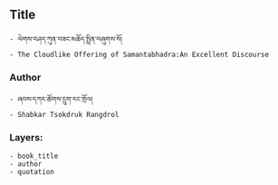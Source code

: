 ## Title
	- ལེགས་བཤད་ཀུན་བཟང་མཆོད་སྤྲིན་བཞུགས་སོ།
	- The Cloudlike Offering of Samantabhadra:An Excellent Discourse

### Author
	- ཞབས་དཀར་ཚོགས་དྲུག་རང་གྲོལ།
	- Shabkar Tsokdruk Rangdrol

### Layers:
	- book_title
	- author
	- quotation

